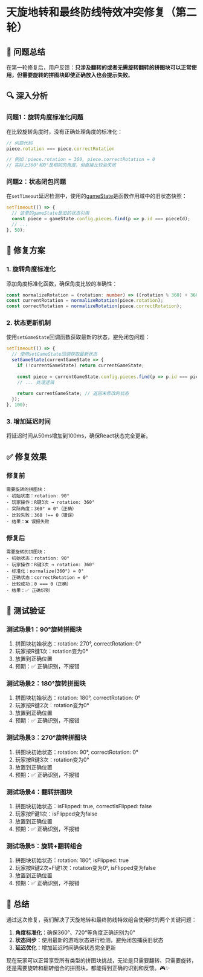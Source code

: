 # 天旋地转和最终防线特效冲突修复（第二轮）

## 🎯 问题总结

在第一轮修复后，用户反馈：**只涉及翻转的或者无需旋转翻转的拼图块可以正常使用，但需要旋转的拼图块即使正确放入也会提示失败**。

## 🔍 深入分析

### 问题1：旋转角度标准化问题
在比较旋转角度时，没有正确处理角度的标准化：
```typescript
// 问题代码
piece.rotation === piece.correctRotation

// 例如：piece.rotation = 360, piece.correctRotation = 0
// 实际上360°和0°是相同的角度，但直接比较会失败
```

### 问题2：状态闭包问题
在`setTimeout`延迟检测中，使用的[gameState](file://c:\Users\invain\Desktop\SLA-Puzzle\src\types\index.ts#L182-L182)是函数作用域中的旧状态快照：
```typescript
setTimeout(() => {
  // 这里的gameState是旧的状态引用
  const piece = gameState.config.pieces.find(p => p.id === pieceId);
  // ...
}, 50);
```

## 🔧 修复方案

### 1. 旋转角度标准化
添加角度标准化函数，确保角度比较的准确性：
```typescript
const normalizeRotation = (rotation: number) => ((rotation % 360) + 360) % 360;
const currentRotation = normalizeRotation(piece.rotation);
const correctRotation = normalizeRotation(piece.correctRotation);
```

### 2. 状态更新机制
使用`setGameState`回调函数获取最新的状态，避免闭包问题：
```typescript
setTimeout(() => {
  // 使用setGameState回调获取最新状态
  setGameState(currentGameState => {
    if (!currentGameState) return currentGameState;
    
    const piece = currentGameState.config.pieces.find(p => p.id === pieceId);
    // ... 处理逻辑
    
    return currentGameState; // 返回未修改的状态
  });
}, 100);
```

### 3. 增加延迟时间
将延迟时间从50ms增加到100ms，确保React状态完全更新。

## ✅ 修复效果

### 修复前
```
需要旋转的拼图块：
- 初始状态：rotation: 90°
- 玩家操作：R键3次 → rotation: 360°
- 实际角度：360° ≡ 0°（正确）
- 比较失败：360 !== 0（错误）
- 结果：❌ 误报失败
```

### 修复后
```
需要旋转的拼图块：
- 初始状态：rotation: 90°
- 玩家操作：R键3次 → rotation: 360°
- 标准化：normalize(360°) = 0°
- 正确状态：correctRotation = 0°
- 比较成功：0 === 0（正确）
- 结果：✅ 正确识别
```

## 🧪 测试验证

### 测试场景1：90°旋转拼图块
1. 拼图块初始状态：rotation: 270°, correctRotation: 0°
2. 玩家按R键1次：rotation变为0°
3. 放置到正确位置
4. 预期：✅ 正确识别，不报错

### 测试场景2：180°旋转拼图块
1. 拼图块初始状态：rotation: 180°, correctRotation: 0°
2. 玩家按R键2次：rotation变为0°
3. 放置到正确位置
4. 预期：✅ 正确识别，不报错

### 测试场景3：270°旋转拼图块
1. 拼图块初始状态：rotation: 90°, correctRotation: 0°
2. 玩家按R键3次：rotation变为0°
3. 放置到正确位置
4. 预期：✅ 正确识别，不报错

### 测试场景4：翻转拼图块
1. 拼图块初始状态：isFlipped: true, correctIsFlipped: false
2. 玩家按F键1次：isFlipped变为false
3. 放置到正确位置
4. 预期：✅ 正确识别，不报错

### 测试场景5：旋转+翻转组合
1. 拼图块初始状态：rotation: 180°, isFlipped: true
2. 玩家按R键2次+F键1次：rotation变为0°, isFlipped变为false
3. 放置到正确位置
4. 预期：✅ 正确识别，不报错

## 📝 总结

通过这次修复，我们解决了天旋地转和最终防线特效组合使用时的两个关键问题：

1. **角度标准化**：确保360°、720°等角度正确识别为0°
2. **状态同步**：使用最新的游戏状态进行检测，避免闭包捕获旧状态
3. **延迟优化**：增加延迟时间确保状态完全更新

现在玩家可以正常享受所有类型的拼图块挑战，无论是只需要翻转、只需要旋转，还是需要旋转和翻转组合的拼图块，都能得到正确的识别和反馈。🎮✨